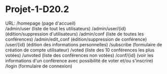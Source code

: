 # Projet-1-D20.2
URL:
/homepage (page d'accueil)<br>
/admin/user (liste de tout les utilisateurs)
/admin/user/{id} (édition/suppression d'utilisateurs)
/admin/conf (liste de toutes les conférences)
/admin/edit_conf (édition/suppression de conférence)
/user/{id} (édition des informations personnelles)
/subscribe (formulaire de création de compte utilisateur)
/voted (liste des 10 conférences les plus votées)
/unvoted (liste des conférences non votées)
/conf/{id} (voir les informations d'un conférence avec possibilité de voter et/ou s'inscrire)
/login (formulaire de connexion)
